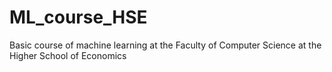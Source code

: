 # ML_course_HSE
Basic course of machine learning at the Faculty of Computer Science at the Higher School of Economics
